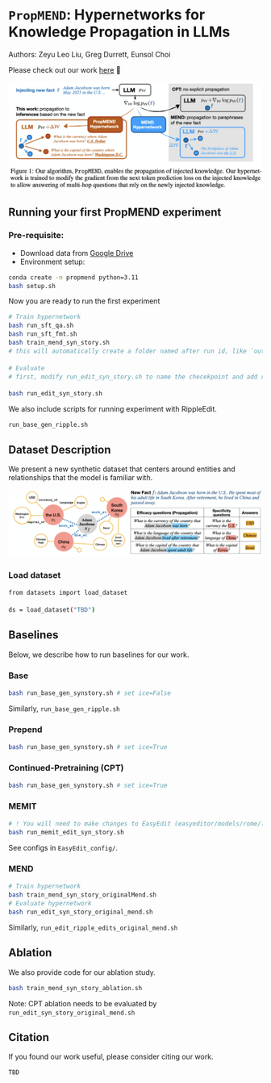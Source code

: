 # `PropMEND`: Hypernetworks for Knowledge Propagation in LLMs

Authors: Zeyu Leo Liu, Greg Durrett, Eunsol Choi

Please check out our work [here](./README.md) 📃

<picture>
<img src="./images/main-fig.png" alt="Method overview"/>
</picture>
<br/>


## Running your first PropMEND experiment

### Pre-requisite:
* Download data from [Google Drive](tbd)
* Environment setup:
```bash
conda create -n propmend python=3.11
bash setup.sh
```

Now you are ready to run the first experiment
```bash
# Train hypernetwork
bash run_sft_qa.sh
bash run_sft_fmt.sh
bash train_mend_syn_story.sh
# this will automatically create a folder named after run id, like `outputs/2025-02-10_08-19-14_2641409766`

# Evaluate
# first, modify run_edit_syn_story.sh to name the checekpoint and add run id.

bash run_edit_syn_story.sh
```

We also include scripts for running experiment with RippleEdit.
```
run_base_gen_ripple.sh
```


## Dataset Description

We present a new synthetic dataset that centers around entities and relationships that the model is familiar with.

<picture>
<img src="./images/data-fig.png" alt="Data overview"/>
</picture>
<br/>

### Load dataset
```bash
from datasets import load_dataset

ds = load_dataset("TBD")
```

## Baselines

Below, we describe how to run baselines for our work.

### Base
```bash
bash run_base_gen_synstory.sh # set ice=False
```
Similarly, `run_base_gen_ripple.sh`

### Prepend
```bash
bash run_base_gen_synstory.sh # set ice=True
```

### Continued-Pretraining (CPT)

```bash
bash run_base_gen_synstory.sh # set ice=True
```

### MEMIT
```bash
# ! You will need to make changes to EasyEdit (easyeditor/models/rome/layer_stats.py) to load data to calculate covariance matrix.
bash run_memit_edit_syn_story.sh
```
See configs in `EasyEdit_config/`.


### MEND
```bash
# Train hypernetwork
bash train_mend_syn_story_originalMend.sh
# Evaluate hypernetwork
bash run_edit_syn_story_original_mend.sh
```
Similarly, `run_edit_ripple_edits_original_mend.sh`

## Ablation

We also provide code for our ablation study.

```bash
bash train_mend_syn_story_ablation.sh
```

Note: CPT ablation needs to be evaluated by `run_edit_syn_story_original_mend.sh`

## Citation

If you found our work useful, please consider citing our work.

```
TBD
```